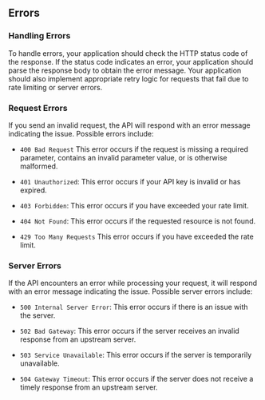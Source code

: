 ## Errors

### Handling Errors

To handle errors, your application should check the HTTP status code of the response. If the status code indicates an error, your application should parse the response body to obtain the error message. Your application should also implement appropriate retry logic for requests that fail due to rate limiting or server errors.

### Request Errors

If you send an invalid request, the API will respond with an error message indicating the issue. Possible errors include:

* `400 Bad Request` This error occurs if the request is missing a required parameter, contains an invalid parameter value, or is otherwise malformed.

* `401 Unauthorized`: This error occurs if your API key is invalid or has expired.

* `403 Forbidden`: This error occurs if you have exceeded your rate limit.

* `404 Not Found`: This error occurs if the requested resource is not found.

* `429 Too Many Requests` This error occurs if you have exceeded the rate limit.

### Server Errors

If the API encounters an error while processing your request, it will respond with an error message indicating the issue. Possible server errors include:

* `500 Internal Server Error`: This error occurs if there is an issue with the server.

* `502 Bad Gateway`: This error occurs if the server receives an invalid response from an upstream server.

* `503 Service Unavailable`: This error occurs if the server is temporarily unavailable.

* `504 Gateway Timeout`: This error occurs if the server does not receive a timely response from an upstream server.